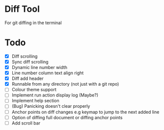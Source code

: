 # Diff Tool

For git diffing in the terminal

# Todo

- [x] Diff scrolling
- [x] Sync diff scrolling
- [x] Dynamic line number width
- [x] Line number column text align right
- [x] Diff add header
- [x] Runnable from any directory (not just with a git repo)
- [ ] Colour theme support
- [ ] Implement run action display log (Maybe?)
- [ ] Implement help section
- [ ] (Bug) Panicking doesn't clear properly
- [ ] Anchor points on diff changes e.g keymap to jump to the next added line
- [ ] Option of diffing full document or diffing anchor points
- [ ] Add scroll bar
